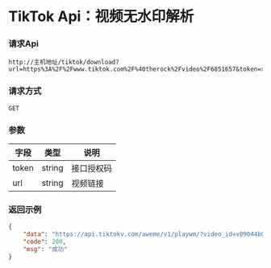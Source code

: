 

# TikTok Api：视频无水印解析

### 请求Api
```http
http://主机地址/tiktok/download?url=https%3A%2F%2Fwww.tiktok.com%2F%40therock%2Fvideo%2F6851657&token=xxx
```

### 请求方式
```http
GET
```
### 参数
| 字段 | 类型 | 说明 |
| --- | --- | --- |
| token | string | 接口授权码 |
| url | string | 视频链接 |

### 返回示例

```json
{
    "data": "https://api.tiktokv.com/aweme/v1/playwm/?video_id=v09044b00000bsavjjsjd8q0kla8kal0",
    "code": 200,
    "msg": "成功"
}
```
